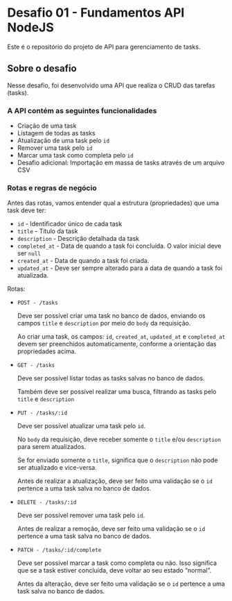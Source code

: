 # Desafio 01 - Fundamentos API NodeJS

Este é o repositório do projeto de API para gerenciamento de tasks.

## Sobre o desafio

Nesse desafio, foi desenvolvido uma API que realiza o CRUD das tarefas (tasks).

### A API contém as seguintes funcionalidades

- Criação de uma task
- Listagem de todas as tasks
- Atualização de uma task pelo `id`
- Remover uma task pelo `id`
- Marcar uma task como completa pelo `id`
- Desafio adicional: Importação em massa de tasks através de um arquivo CSV

### Rotas e regras de negócio

Antes das rotas, vamos entender qual a estrutura (propriedades) que uma task deve ter:

- `id` - Identificador único de cada task
- `title` - Título da task
- `description` - Descrição detalhada da task
- `completed_at` - Data de quando a task foi concluída. O valor inicial deve ser `null`
- `created_at` - Data de quando a task foi criada.
- `updated_at` - Deve ser sempre alterado para a data de quando a task foi atualizada.

Rotas:

- `POST - /tasks`

    Deve ser possível criar uma task no banco de dados, enviando os campos `title` e `description` por meio do `body` da requisição.

    Ao criar uma task, os campos: `id`, `created_at`, `updated_at` e `completed_at` devem ser preenchidos automaticamente, conforme a orientação das propriedades acima.

- `GET - /tasks`

    Deve ser possível listar todas as tasks salvas no banco de dados.

    Também deve ser possível realizar uma busca, filtrando as tasks pelo `title` e `description`

- `PUT - /tasks/:id`

    Deve ser possível atualizar uma task pelo `id`.

    No `body` da requisição, deve receber somente o `title` e/ou `description` para serem atualizados.

    Se for enviado somente o `title`, significa que o `description` não pode ser atualizado e vice-versa.

    Antes de realizar a atualização, deve ser feito uma validação se o `id` pertence a uma task salva no banco de dados.

- `DELETE - /tasks/:id`

    Deve ser possível remover uma task pelo `id`.

    Antes de realizar a remoção, deve ser feito uma validação se o `id` pertence a uma task salva no banco de dados.

- `PATCH - /tasks/:id/complete`
    
    Deve ser possível marcar a task como completa ou não. Isso significa que se a task estiver concluída, deve voltar ao seu estado “normal”.
    
    Antes da alteração, deve ser feito uma validação se o `id` pertence a uma task salva no banco de dados.
